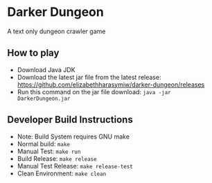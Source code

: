 # Darker Dungeon
A text only dungeon crawler game

## How to play
- Download Java JDK
- Download the latest jar file from the latest release: https://github.com/elizabethharasymiw/darker-dungeon/releases
- Run this command on the jar file download: ``` java -jar DarkerDungeon.jar ```

## Developer Build Instructions
- Note: Build System requires GNU make
- Normal build: ``` make ```
- Manual Test: ``` make run ```
- Build Release: ``` make release ```
- Manual Test Release: ``` make release-test ```
- Clean Environment: ``` make clean ```
